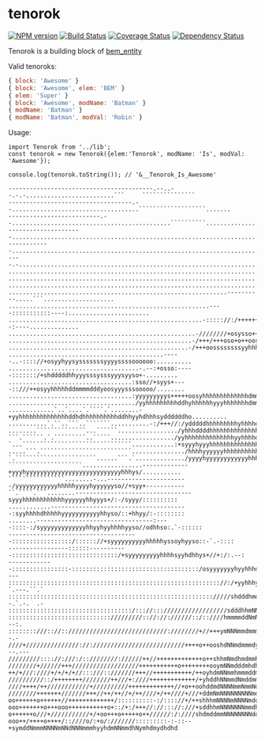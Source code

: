 tenorok
=======
[![NPM version](http://img.shields.io/npm/v/tenorok.svg?style=flat)](http://www.npmjs.org/package/tenorok) [![Build Status](http://img.shields.io/travis/Yeti-or/tenorok/master.svg?style=flat&label=tests)](https://travis-ci.org/Yeti-or/tenorok) [![Coverage Status](https://img.shields.io/coveralls/Yeti-or/tenorok.svg?branch=master&style=flat)](https://coveralls.io/r/Yeti-or/tenorok) [![Dependency Status](http://img.shields.io/david/Yeti-or/tenorok.svg?style=flat)](https://david-dm.org/Yeti-or/tenorok)

Tenorok is a building block of [bem_entity](https://github.com/bem-contrib/bem-entity)

Valid tenoroks: 
```js
{ block: 'Awesome' }
{ block: 'Awesome', elem: 'BEM' }
{ elem: 'Super' }
{ block: 'Awesome', modName: 'Batman' }
{ modName: 'Batman' }
{ modName: 'Batman', modVal: 'Robin' }
```

Usage:
```es6
import Tenorok from '../lib';
const tenorok = new Tenorok({elem:'Tenorok', modName: 'Is', modVal: 'Awesome'});

console.log(tenorok.toString()); // '&__Tenorok_Is_Awesome'
```

```
-----------------------------------------.--..--.-.-.........................```     ```````````````
-----------------------------------.--....................................```````````````````.......
--------------------------.--.............................................``````````................
---------------------...............................................................................
------------........................................................................................
----.-..............................................................................................
....................................................................................................
....................................................................................................
....................................................................................................
..............................................................----------.....```....................
.........................................................----:::::::::::----:.......................
.......................................................-::::://:/++++++/:::::::--:----..............
.....................................................-////////+osysso+++++//////:::::::.............
....................................................-/+++/+++oso+o++oosssssoooo+++++o++/-...........
...................................................-/+++oossssssssyyhhhhyyysssssooooooo+/...........
............................................-----..-:::://+osyyhyysysssssssyyyyssssoooooo:..........
.....................................-.--:+osso:-----:::::::/+shdddddhhyyysssysssyyysyyso+-.........
...................................:sso//+syys+----::///++osyyhhhhhddmmmmdddyoosyyysssooooo/........
...................................:yyyyyyyyys+++++oosyhhhhhhhhhhhhhdmmmmddysssosddhhhyssoo:........
..................................../yyhhhhhhhhhddhyhhhhhhyyyhhhhhhhdmmddhyyhyyyshddddddhy:.........
.............`..`....`.````.`........-+yyhhhhhhhhhhhhhhddhdhhhhhhhhhhddhhyyhdhhhsyddddddho..........
...........`.``..```..```````...........-:/+++//:/ydddddhhhhhhhhhyhhhhdhhyhddhyysydddddddy-.........
........``````````````...``````................./yhhhddddhhhhhhhhhhhhhhhhyhyhyyyyhdddddddy..........
```.``````.`.`````````..`````................../yyhhhhhhhhhhhhhhyyhhhhdhyhhyyyyyhhdmmmdddo..........
`...```````````````````````````````............:+syyyhyyyhhhhhhhhhhhhhhhyyyyhyyyyhdmmmddh-..........
.....```.``````````````````````````.............../hhhhyyyyyyhhhhhhhhhhhyyyhhyyyyhdmmdddo...........
`.```````````````````````......```.`............../yyyyhyyyyyyyyyyyyhhhyyyyyhyyyyyhdddhhs...........
`````````````````````.................-------------+yyyhyyyyyyyyyyyyyyyyyyyyyyyyyyyhhhys/...........
````````````````........-...-----------------------/yyyyyyyyyyyyhhhhhyyyyhyyyyyyso//+syy+-----------
``.````.```........---------------------------------syyyhhhhhhhhhhhhyyyyyyhhyyys+/:-/syyy/::::::::::
............---------------------------------------:syyhhhhdhhhhhyyyyyyyyyyyhhyso/::+hhyy/:-::::::::
........---------------------------------:----::::-:/syyyyyyyyyyyyyhhyyhyyhhhhyyso//odhhso:.`-::::::
-------------------------------------:::::::::::::::::/:::::://+syyyyyyyyyyhhhhhyssoyhyyso::-`.-::::
-----------------::::::-----------::::::::::::::::::::::::::::::/+syyyyyyyyyhhhhsyyhdhhys+//+:/:.--:
-------------::::::::::::::::-::::::::::::::::::::::::::::::::::::/osyyyyyyyhyyhhhdddyys/-:-///:----
:::::::::::::::::::::::::::::::::::::::::::::::::::::::::::://:/+yyhhhyyyyyhyyyyhdddyyhs/-`.---.``.`
:::::::::::::::::::::::::::::::::::::::::::::::::::::::::://///shdddhmdyyyyhysosyhhhhdh++--.`.-.  .-
:::::::::::::::::::::::::::::::::::/::://::://////////////////sdddhhmNNdyyohdo+yyyydyysso::/.::-.-::
::::::::::::::::::::::::::::://///////:://://://////::/::////hmmmmddNmNmhhydmmdhyyydhhhso/o+//:---:.
::::::::///:://::////////////////////////////:////////+//+++ymNNNmmdmmmdhhhdyy+osyydddyyssoo/:.  -.-
////+///////////////://://////////////////////////++++o++ooshdNNmdmmmdys+/++++ooohdmdhdysso+:---.---
/////////:::://:///:/::////////://////++//+++++++++++++o++shhmNmdhmdmmhs+//+sooohdmmyyyyossso++++/+/
////////+//////+++///////////////////+++++++++++o++++++++ooymNNmdddmhdhdhysossoshhddshyyhyso/:+oo:-.
++/+///:////+/+/+/+//:::///::///////+++//+++++++++++/++oyhdmNNmmhmmmddmdhddyysydmmdhhhyhhs/+oss++o//
//////////::/++++++++////////++///+:////+++++++++++++/+yhddhNNmmdNmddmmmyyhyooshhhddyhyysoyhyso+oyyo
////++++/++////////////+//////////+++++++++++++//+o++oohddmdNNNNmmNmmNddyyhyoyddddhmdhhyhddhyyyohhhh
////////+++++++///////+++//++/++//+/++////+/++////+///+ddmNmNNNNNNNNNmdhyhyyhhdddmmhddhhhdyhhyysdhhy
oo++++++o++++++//+++++++++++++/::::::::::-:/:::://+/++shhhmNNNNmNNNNmddhddyysyhhhdmdddddhdmdhhhdddhy
ooo+++++++o+++ooo+++++++++++o+::/+:/+++//://::://:///+sddhhmNNNNNNNmmdhhmmddhhhdhdmmhmNmmNmmmmmmmmdd
o++++++o///+///////////+/+oo+++o+++++o++//////:/:////shdmddmmNNNNNNNNddNmNmhymdyymdmmydddmmdmymdmddd
ooo++/++++o++++/::////o/:+o/:///////:::::::::-:-::--+symddNmmmNNNNmNNdNNNmmmhyyhdmNNmmdhNymhdmydhdhd
```
